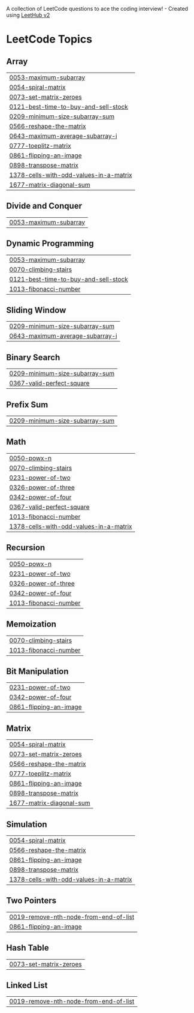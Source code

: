 A collection of LeetCode questions to ace the coding interview! - Created using [LeetHub v2](https://github.com/arunbhardwaj/LeetHub-2.0)
<!---LeetCode Topics Start-->
# LeetCode Topics
## Array
|  |
| ------- |
| [0053-maximum-subarray](https://github.com/kalariyakrish/leetcode/tree/master/0053-maximum-subarray) |
| [0054-spiral-matrix](https://github.com/kalariyakrish/leetcode/tree/master/0054-spiral-matrix) |
| [0073-set-matrix-zeroes](https://github.com/kalariyakrish/leetcode/tree/master/0073-set-matrix-zeroes) |
| [0121-best-time-to-buy-and-sell-stock](https://github.com/kalariyakrish/leetcode/tree/master/0121-best-time-to-buy-and-sell-stock) |
| [0209-minimum-size-subarray-sum](https://github.com/kalariyakrish/leetcode/tree/master/0209-minimum-size-subarray-sum) |
| [0566-reshape-the-matrix](https://github.com/kalariyakrish/leetcode/tree/master/0566-reshape-the-matrix) |
| [0643-maximum-average-subarray-i](https://github.com/kalariyakrish/leetcode/tree/master/0643-maximum-average-subarray-i) |
| [0777-toeplitz-matrix](https://github.com/kalariyakrish/leetcode/tree/master/0777-toeplitz-matrix) |
| [0861-flipping-an-image](https://github.com/kalariyakrish/leetcode/tree/master/0861-flipping-an-image) |
| [0898-transpose-matrix](https://github.com/kalariyakrish/leetcode/tree/master/0898-transpose-matrix) |
| [1378-cells-with-odd-values-in-a-matrix](https://github.com/kalariyakrish/leetcode/tree/master/1378-cells-with-odd-values-in-a-matrix) |
| [1677-matrix-diagonal-sum](https://github.com/kalariyakrish/leetcode/tree/master/1677-matrix-diagonal-sum) |
## Divide and Conquer
|  |
| ------- |
| [0053-maximum-subarray](https://github.com/kalariyakrish/leetcode/tree/master/0053-maximum-subarray) |
## Dynamic Programming
|  |
| ------- |
| [0053-maximum-subarray](https://github.com/kalariyakrish/leetcode/tree/master/0053-maximum-subarray) |
| [0070-climbing-stairs](https://github.com/kalariyakrish/leetcode/tree/master/0070-climbing-stairs) |
| [0121-best-time-to-buy-and-sell-stock](https://github.com/kalariyakrish/leetcode/tree/master/0121-best-time-to-buy-and-sell-stock) |
| [1013-fibonacci-number](https://github.com/kalariyakrish/leetcode/tree/master/1013-fibonacci-number) |
## Sliding Window
|  |
| ------- |
| [0209-minimum-size-subarray-sum](https://github.com/kalariyakrish/leetcode/tree/master/0209-minimum-size-subarray-sum) |
| [0643-maximum-average-subarray-i](https://github.com/kalariyakrish/leetcode/tree/master/0643-maximum-average-subarray-i) |
## Binary Search
|  |
| ------- |
| [0209-minimum-size-subarray-sum](https://github.com/kalariyakrish/leetcode/tree/master/0209-minimum-size-subarray-sum) |
| [0367-valid-perfect-square](https://github.com/kalariyakrish/leetcode/tree/master/0367-valid-perfect-square) |
## Prefix Sum
|  |
| ------- |
| [0209-minimum-size-subarray-sum](https://github.com/kalariyakrish/leetcode/tree/master/0209-minimum-size-subarray-sum) |
## Math
|  |
| ------- |
| [0050-powx-n](https://github.com/kalariyakrish/leetcode/tree/master/0050-powx-n) |
| [0070-climbing-stairs](https://github.com/kalariyakrish/leetcode/tree/master/0070-climbing-stairs) |
| [0231-power-of-two](https://github.com/kalariyakrish/leetcode/tree/master/0231-power-of-two) |
| [0326-power-of-three](https://github.com/kalariyakrish/leetcode/tree/master/0326-power-of-three) |
| [0342-power-of-four](https://github.com/kalariyakrish/leetcode/tree/master/0342-power-of-four) |
| [0367-valid-perfect-square](https://github.com/kalariyakrish/leetcode/tree/master/0367-valid-perfect-square) |
| [1013-fibonacci-number](https://github.com/kalariyakrish/leetcode/tree/master/1013-fibonacci-number) |
| [1378-cells-with-odd-values-in-a-matrix](https://github.com/kalariyakrish/leetcode/tree/master/1378-cells-with-odd-values-in-a-matrix) |
## Recursion
|  |
| ------- |
| [0050-powx-n](https://github.com/kalariyakrish/leetcode/tree/master/0050-powx-n) |
| [0231-power-of-two](https://github.com/kalariyakrish/leetcode/tree/master/0231-power-of-two) |
| [0326-power-of-three](https://github.com/kalariyakrish/leetcode/tree/master/0326-power-of-three) |
| [0342-power-of-four](https://github.com/kalariyakrish/leetcode/tree/master/0342-power-of-four) |
| [1013-fibonacci-number](https://github.com/kalariyakrish/leetcode/tree/master/1013-fibonacci-number) |
## Memoization
|  |
| ------- |
| [0070-climbing-stairs](https://github.com/kalariyakrish/leetcode/tree/master/0070-climbing-stairs) |
| [1013-fibonacci-number](https://github.com/kalariyakrish/leetcode/tree/master/1013-fibonacci-number) |
## Bit Manipulation
|  |
| ------- |
| [0231-power-of-two](https://github.com/kalariyakrish/leetcode/tree/master/0231-power-of-two) |
| [0342-power-of-four](https://github.com/kalariyakrish/leetcode/tree/master/0342-power-of-four) |
| [0861-flipping-an-image](https://github.com/kalariyakrish/leetcode/tree/master/0861-flipping-an-image) |
## Matrix
|  |
| ------- |
| [0054-spiral-matrix](https://github.com/kalariyakrish/leetcode/tree/master/0054-spiral-matrix) |
| [0073-set-matrix-zeroes](https://github.com/kalariyakrish/leetcode/tree/master/0073-set-matrix-zeroes) |
| [0566-reshape-the-matrix](https://github.com/kalariyakrish/leetcode/tree/master/0566-reshape-the-matrix) |
| [0777-toeplitz-matrix](https://github.com/kalariyakrish/leetcode/tree/master/0777-toeplitz-matrix) |
| [0861-flipping-an-image](https://github.com/kalariyakrish/leetcode/tree/master/0861-flipping-an-image) |
| [0898-transpose-matrix](https://github.com/kalariyakrish/leetcode/tree/master/0898-transpose-matrix) |
| [1677-matrix-diagonal-sum](https://github.com/kalariyakrish/leetcode/tree/master/1677-matrix-diagonal-sum) |
## Simulation
|  |
| ------- |
| [0054-spiral-matrix](https://github.com/kalariyakrish/leetcode/tree/master/0054-spiral-matrix) |
| [0566-reshape-the-matrix](https://github.com/kalariyakrish/leetcode/tree/master/0566-reshape-the-matrix) |
| [0861-flipping-an-image](https://github.com/kalariyakrish/leetcode/tree/master/0861-flipping-an-image) |
| [0898-transpose-matrix](https://github.com/kalariyakrish/leetcode/tree/master/0898-transpose-matrix) |
| [1378-cells-with-odd-values-in-a-matrix](https://github.com/kalariyakrish/leetcode/tree/master/1378-cells-with-odd-values-in-a-matrix) |
## Two Pointers
|  |
| ------- |
| [0019-remove-nth-node-from-end-of-list](https://github.com/kalariyakrish/leetcode/tree/master/0019-remove-nth-node-from-end-of-list) |
| [0861-flipping-an-image](https://github.com/kalariyakrish/leetcode/tree/master/0861-flipping-an-image) |
## Hash Table
|  |
| ------- |
| [0073-set-matrix-zeroes](https://github.com/kalariyakrish/leetcode/tree/master/0073-set-matrix-zeroes) |
## Linked List
|  |
| ------- |
| [0019-remove-nth-node-from-end-of-list](https://github.com/kalariyakrish/leetcode/tree/master/0019-remove-nth-node-from-end-of-list) |
<!---LeetCode Topics End-->